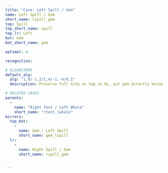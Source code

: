 ```yaml
---
title: "Case: Left Spill / Gem"
name: Left Spill / Gem
short_name: lspill_gem
top: Spill
top_short_name: spill
top_lr: Left
bot: Gem
bot_short_name: gem

optimal: 4

recognition:

# ALGORITHMS
default_alg:
  alg: "1,0/-1,2/1,4/-1,-4/0,1"
  description: Preserve full kite on top in UL, put gem directly below isolated corner on bottom (in this case, UBR/DBR).

# RELATED CASES
parents:
  -
    name: "Right Tent / Left Whale"
    short_name: "rtent_lwhale"
mirrors:
  top_bot:
    -
      name: Gem / Left Spill
      short_name: gem_lspill
  lr:
    -
      name: Right Spill / Gem
      short_name: rspill_gem


---
```


